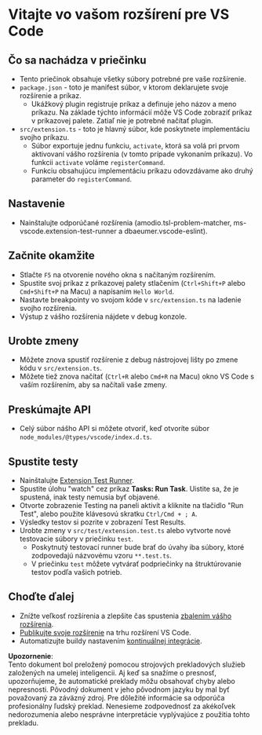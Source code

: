 # Vitajte vo vašom rozšírení pre VS Code

## Čo sa nachádza v priečinku

* Tento priečinok obsahuje všetky súbory potrebné pre vaše rozšírenie.
* `package.json` - toto je manifest súbor, v ktorom deklarujete svoje rozšírenie a príkaz.
  * Ukážkový plugin registruje príkaz a definuje jeho názov a meno príkazu. Na základe týchto informácií môže VS Code zobraziť príkaz v príkazovej palete. Zatiaľ nie je potrebné načítať plugin.
* `src/extension.ts` - toto je hlavný súbor, kde poskytnete implementáciu svojho príkazu.
  * Súbor exportuje jednu funkciu, `activate`, ktorá sa volá pri prvom aktivovaní vášho rozšírenia (v tomto prípade vykonaním príkazu). Vo funkcii `activate` voláme `registerCommand`.
  * Funkciu obsahujúcu implementáciu príkazu odovzdávame ako druhý parameter do `registerCommand`.

## Nastavenie

* Nainštalujte odporúčané rozšírenia (amodio.tsl-problem-matcher, ms-vscode.extension-test-runner a dbaeumer.vscode-eslint).

## Začnite okamžite

* Stlačte `F5` na otvorenie nového okna s načítaným rozšírením.
* Spustite svoj príkaz z príkazovej palety stlačením (`Ctrl+Shift+P` alebo `Cmd+Shift+P` na Macu) a napísaním `Hello World`.
* Nastavte breakpointy vo svojom kóde v `src/extension.ts` na ladenie svojho rozšírenia.
* Výstup z vášho rozšírenia nájdete v debug konzole.

## Urobte zmeny

* Môžete znova spustiť rozšírenie z debug nástrojovej lišty po zmene kódu v `src/extension.ts`.
* Môžete tiež znova načítať (`Ctrl+R` alebo `Cmd+R` na Macu) okno VS Code s vaším rozšírením, aby sa načítali vaše zmeny.

## Preskúmajte API

* Celý súbor nášho API si môžete otvoriť, keď otvoríte súbor `node_modules/@types/vscode/index.d.ts`.

## Spustite testy

* Nainštalujte [Extension Test Runner](https://marketplace.visualstudio.com/items?itemName=ms-vscode.extension-test-runner).
* Spustite úlohu "watch" cez príkaz **Tasks: Run Task**. Uistite sa, že je spustená, inak testy nemusia byť objavené.
* Otvorte zobrazenie Testing na paneli aktivít a kliknite na tlačidlo "Run Test", alebo použite klávesovú skratku `Ctrl/Cmd + ; A`.
* Výsledky testov si pozrite v zobrazení Test Results.
* Urobte zmeny v `src/test/extension.test.ts` alebo vytvorte nové testovacie súbory v priečinku `test`.
  * Poskytnutý testovací runner bude brať do úvahy iba súbory, ktoré zodpovedajú názvovému vzoru `**.test.ts`.
  * V priečinku `test` môžete vytvárať podpriečinky na štruktúrovanie testov podľa vašich potrieb.

## Choďte ďalej

* Znížte veľkosť rozšírenia a zlepšite čas spustenia [zbalením vášho rozšírenia](https://code.visualstudio.com/api/working-with-extensions/bundling-extension).
* [Publikujte svoje rozšírenie](https://code.visualstudio.com/api/working-with-extensions/publishing-extension) na trhu rozšírení VS Code.
* Automatizujte buildy nastavením [kontinuálnej integrácie](https://code.visualstudio.com/api/working-with-extensions/continuous-integration).

**Upozornenie**:  
Tento dokument bol preložený pomocou strojových prekladových služieb založených na umelej inteligencii. Aj keď sa snažíme o presnosť, upozorňujeme, že automatické preklady môžu obsahovať chyby alebo nepresnosti. Pôvodný dokument v jeho pôvodnom jazyku by mal byť považovaný za záväzný zdroj. Pre dôležité informácie sa odporúča profesionálny ľudský preklad. Nenesieme zodpovednosť za akékoľvek nedorozumenia alebo nesprávne interpretácie vyplývajúce z použitia tohto prekladu.